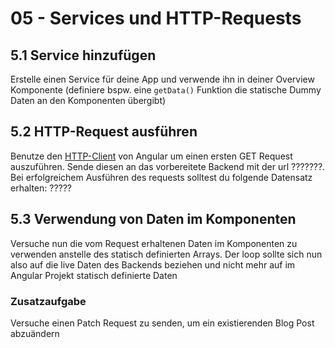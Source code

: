 # 05 - Services und HTTP-Requests

## 5.1 Service hinzufügen

Erstelle einen Service für deine App und verwende ihn in deiner Overview Komponente (definiere bspw. eine `getData()` Funktion die statische Dummy Daten an den Komponenten übergibt)

## 5.2 HTTP-Request ausführen

Benutze den [HTTP-Client](https://angular.io/api/common/http/HttpClient#usage-notes) von Angular um einen ersten GET Request auszuführen. Sende diesen an das vorbereitete Backend mit der url ???????. Bei erfolgreichem Ausführen des requests solltest du folgende Datensatz erhalten:
?????

## 5.3 Verwendung von Daten im Komponenten

Versuche nun die vom Request erhaltenen Daten im Komponenten zu verwenden anstelle des statisch definierten Arrays. Der loop sollte sich nun also auf die live Daten des Backends beziehen und nicht mehr auf im Angular Projekt statisch definierte Daten

### Zusatzaufgabe

Versuche einen Patch Request zu senden, um ein existierenden Blog Post abzuändern
